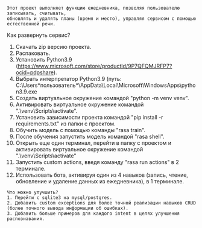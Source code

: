 ~~~~~~~~~~~~~~~~~~~~~~~~~~~~~~~~~~~~~~
Этот проект выполняет функцию ежедневника, позволяя пользователю записывать, считывать,
обновлять и удалять планы (время и место), управляя сервисом с помощью естественной речи.
~~~~~~~~~~~~~~~~~~~~~~~~~~~~~~~~~~~~~~
Как развернуть сервис?
1. Скачать zip версию проекта.
2. Распаковать.
3. Установить Python3.9 (https://www.microsoft.com/store/productId/9P7QFQMJRFP7?ocid=pdpshare).
4. Выбрать интерпретатор Python3.9 (путь: C:\Users\*пользователь*\AppData\Local\Microsoft\WindowsApps\python3.9.exe
5. Создать виртуальное окружение командой "python -m venv venv".
6. Активировать виртуальное окружение командой ".\venv\Scripts\activate".
7. Установить зависимости проекта командой "pip install -r requirements.txt" из папки с проектом.
8. Обучить модель с помощью команды "rasa train".
9. После обучения запустить модель командой "rasa shell".
10. Открыть еще один терминал, перейти в папку с проектом и активировать виртуальное окружение командой ".\venv\Scripts\activate"
11. Запустить custom actions, введя команду "rasa run actions" в 2 терминале.
12. Использовать бота, активируя один из 4 навыков (запись, чтение, обновление и удаление данных из ежедневника), в 1 терминале.
~~~~~~~~~~~~~~~~~~~~~~~~~~~~~~~~~~~~~~
Что можно улучшить?
1. Перейти с sqlite3 на mysql/postgres.
2. Добавить custom exceptions для более точной реализации навыков CRUD (более точного вывода информации об ошибках).
3. Добавить больше примеров для каждого intent в целях улучшения распознавания.